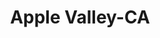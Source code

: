 ---
title: Apple Valley-CA
slug: apple-valley-ca
f_state:
- cms/state/california.md
f_locations:
- cms/payday-loan/b-r-check-holders-5041.md
- cms/payday-loan/califorina-budget-finance-5781.md
- cms/payday-loan/califorina-budget-finance-5794.md
- cms/payday-loan/charge-less-check-cashing-9662.md
- cms/payday-loan/less-charge-check-cashing-20381.md
- cms/payday-loan/u-s-a-checks-cashed-28015.md
updated-on: '2024-05-30T13:41:28.615Z'
created-on: '2024-05-30T13:41:28.615Z'
published-on: '2024-05-30T13:54:32.469Z'
f_city: Apple Valley
layout: '[city].html'
tags: city
---